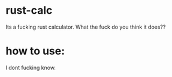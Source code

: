 # rust-calc

Its a fucking rust calculator. What the fuck do you think it does??

# how to use:

I dont fucking know.
